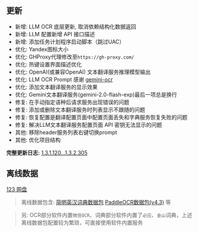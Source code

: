 ## 更新

- 新增: LLM OCR 底层更新, 取消依赖结构化数据返回
- 新增: LLM 配置新增 API 接口描述
- 新增: 添加任务计划程序启动脚本（跳过UAC）
- 优化: Yandex图标大小
- 优化: GHProxy代理修改至`https://gh-proxy.com/`
- 优化: 热键设置界面描述优化
- 优化: OpenAI(或兼容OpenAI) 文本翻译服务推理模型输出
- 优化: LLM OCR Prompt 感谢 [gemini-ocr](https://github.com/skitsanos/gemini-ocr)
- 优化: 添加文本翻译服务的显示效果
- 优化: Gemini文本翻译服务(gemini-2.0-flash-exp)最后一项总是换行
- 修复: 在手动指定语种后请求服务出现错误的问题
- 修复: 添加或删除文本翻译服务时列表显示不跟随的问题
- 修复: 恢复配置是翻译配置页面中配置页面丢失和字典服务恢复失败的问题
- 修复: 解决LLM文本翻译服务配置页面 API 密钥无法显示的问题
- 其他: 移除header服务列表右键切换prompt
- 其他: 优化项目结构

**完整更新日志:** [1.3.1.120...1.3.2.305](https://github.com/ZGGSONG/STranslate/compare/1.3.1.120...1.3.2.305)

## 离线数据

[123 网盘](https://www.123pan.com/s/AxlRjv-OuVmA.html)

> 离线数据包含: [简明英汉词典数据包](https://github.com/skywind3000/ECDICT/releases/download/1.0.28/ecdict-sqlite-28.zip)  [PaddleOCR数据包(v4.3)](https://github.com/ZGGSONG/STranslate/releases/download/0.01/stranslate_paddleocr_data_v4.3.zip) 等

> 另: OCR部分软件内置`微信OCR`、词典部分软件内置了`必应`、`金山`词典，上述离线数据包配置较为繁琐，可直接使用软件内置服务